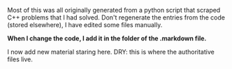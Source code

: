 
Most of this was all originally generated from a python script that scraped C++ problems that I had solved. Don't regenerate the entries from the code (stored elsewhere), I have edited some files manually.

**When I change the code, I add it in the folder of the .markdown file.**

I now add new material staring here. DRY: this is where the authoritative files live.
